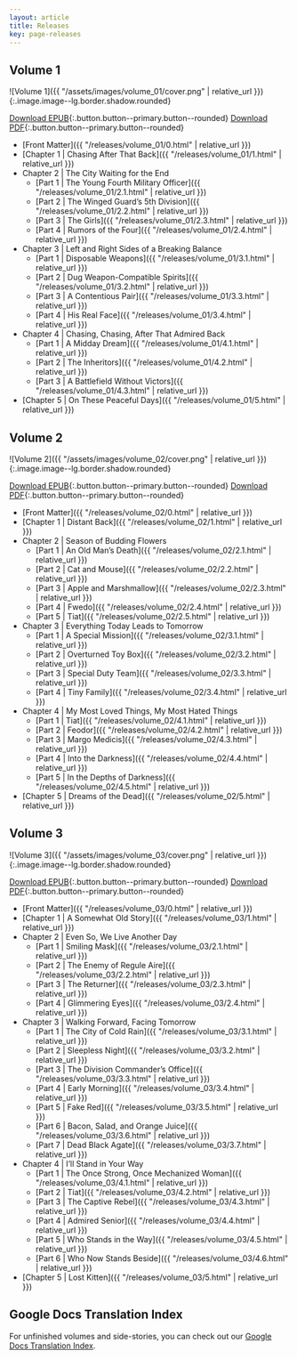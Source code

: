 ```yaml
---
layout: article
title: Releases
key: page-releases
---
```


## Volume 1
![Volume 1]({{ "/assets/images/volume_01/cover.png" | relative_url }}){:.image.image--lg.border.shadow.rounded}

[Download EPUB](https://github.com/WorldEnd/worldend-formatting/releases/download/v24.9.0/WorldEnd2-v01.epub){:.button.button--primary.button--rounded}
[Download PDF](https://github.com/WorldEnd/worldend-formatting/releases/download/v24.9.0/WorldEnd2-v01.pdf){:.button.button--primary.button--rounded}

-   [Front Matter]({{ "/releases/volume_01/0.html" | relative_url }})
-   [Chapter 1 \| Chasing After That Back]({{ "/releases/volume_01/1.html" | relative_url }})
-   Chapter 2 \| The City Waiting for the End
    -   [Part 1 \| The Young Fourth Military Officer]({{ "/releases/volume_01/2.1.html" | relative_url }})
    -   [Part 2 \| The Winged Guard’s 5th Division]({{ "/releases/volume_01/2.2.html" | relative_url }})
    -   [Part 3 \| The Girls]({{ "/releases/volume_01/2.3.html" | relative_url }})
    -   [Part 4 \| Rumors of the Four]({{ "/releases/volume_01/2.4.html" | relative_url }})
-   Chapter 3 \| Left and Right Sides of a Breaking Balance
    -   [Part 1 \| Disposable Weapons]({{ "/releases/volume_01/3.1.html" | relative_url }})
    -   [Part 2 \| Dug Weapon-Compatible Spirits]({{ "/releases/volume_01/3.2.html" | relative_url }})
    -   [Part 3 \| A Contentious Pair]({{ "/releases/volume_01/3.3.html" | relative_url }})
    -   [Part 4 \| His Real Face]({{ "/releases/volume_01/3.4.html" | relative_url }})
-   Chapter 4 \| Chasing, Chasing, After That Admired Back
    -   [Part 1 \| A Midday Dream]({{ "/releases/volume_01/4.1.html" | relative_url }})
    -   [Part 2 \| The Inheritors]({{ "/releases/volume_01/4.2.html" | relative_url }})
    -   [Part 3 \| A Battlefield Without Victors]({{ "/releases/volume_01/4.3.html" | relative_url }})
-   [Chapter 5 \| On These Peaceful Days]({{ "/releases/volume_01/5.html" | relative_url }})

## Volume 2
![Volume 2]({{ "/assets/images/volume_02/cover.png" | relative_url }}){:.image.image--lg.border.shadow.rounded}

[Download EPUB](https://github.com/WorldEnd/worldend-formatting/releases/download/v24.9.0/WorldEnd2-v02.epub){:.button.button--primary.button--rounded}
[Download PDF](https://github.com/WorldEnd/worldend-formatting/releases/download/v24.9.0/WorldEnd2-v02.pdf){:.button.button--primary.button--rounded}

-   [Front Matter]({{ "/releases/volume_02/0.html" | relative_url }})
-   [Chapter 1 \| Distant Back]({{ "/releases/volume_02/1.html" | relative_url }})
-   Chapter 2 \| Season of Budding Flowers
    -   [Part 1 \| An Old Man’s Death]({{ "/releases/volume_02/2.1.html" | relative_url }})
    -   [Part 2 \| Cat and Mouse]({{ "/releases/volume_02/2.2.html" | relative_url }})
    -   [Part 3 \| Apple and Marshmallow]({{ "/releases/volume_02/2.3.html" | relative_url }})
    -   [Part 4 \| Fwedo]({{ "/releases/volume_02/2.4.html" | relative_url }})
    -   [Part 5 \| Tiat]({{ "/releases/volume_02/2.5.html" | relative_url }})
-   Chapter 3 \| Everything Today Leads to Tomorrow
    -   [Part 1 \| A Special Mission]({{ "/releases/volume_02/3.1.html" | relative_url }})
    -   [Part 2 \| Overturned Toy Box]({{ "/releases/volume_02/3.2.html" | relative_url }})
    -   [Part 3 \| Special Duty Team]({{ "/releases/volume_02/3.3.html" | relative_url }})
    -   [Part 4 \| Tiny Family]({{ "/releases/volume_02/3.4.html" | relative_url }})
-   Chapter 4 \| My Most Loved Things, My Most Hated Things
    -   [Part 1 \| Tiat]({{ "/releases/volume_02/4.1.html" | relative_url }})
    -   [Part 2 \| Feodor]({{ "/releases/volume_02/4.2.html" | relative_url }})
    -   [Part 3 \| Margo Medicis]({{ "/releases/volume_02/4.3.html" | relative_url }})
    -   [Part 4 \| Into the Darkness]({{ "/releases/volume_02/4.4.html" | relative_url }})
    -   [Part 5 \| In the Depths of Darkness]({{ "/releases/volume_02/4.5.html" | relative_url }})
-   [Chapter 5 \| Dreams of the Dead]({{ "/releases/volume_02/5.html" | relative_url }})

## Volume 3
![Volume 3]({{ "/assets/images/volume_03/cover.png" | relative_url }}){:.image.image--lg.border.shadow.rounded}

[Download EPUB](https://github.com/WorldEnd/worldend-formatting/releases/download/v24.9.0/WorldEnd2-v03.epub){:.button.button--primary.button--rounded}
[Download PDF](https://github.com/WorldEnd/worldend-formatting/releases/download/v24.9.0/WorldEnd2-v03.pdf){:.button.button--primary.button--rounded}

-   [Front Matter]({{ "/releases/volume_03/0.html" | relative_url }})
-   [Chapter 1 \| A Somewhat Old Story]({{ "/releases/volume_03/1.html" | relative_url }})
-   Chapter 2 \| Even So, We Live Another Day
    -   [Part 1 \| Smiling Mask]({{ "/releases/volume_03/2.1.html" | relative_url }})
    -   [Part 2 \| The Enemy of Regule Aire]({{ "/releases/volume_03/2.2.html" | relative_url }})
    -   [Part 3 \| The Returner]({{ "/releases/volume_03/2.3.html" | relative_url }})
    -   [Part 4 \| Glimmering Eyes]({{ "/releases/volume_03/2.4.html" | relative_url }})
-   Chapter 3 \| Walking Forward, Facing Tomorrow
    -   [Part 1 \| The City of Cold Rain]({{ "/releases/volume_03/3.1.html" | relative_url }})
    -   [Part 2 \| Sleepless Night]({{ "/releases/volume_03/3.2.html" | relative_url }})
    -   [Part 3 \| The Division Commander’s Office]({{ "/releases/volume_03/3.3.html" | relative_url }})
    -   [Part 4 \| Early Morning]({{ "/releases/volume_03/3.4.html" | relative_url }})
    -   [Part 5 \| Fake Red]({{ "/releases/volume_03/3.5.html" | relative_url }})
    -   [Part 6 \| Bacon, Salad, and Orange Juice]({{ "/releases/volume_03/3.6.html" | relative_url }})
    -   [Part 7 \| Dead Black Agate]({{ "/releases/volume_03/3.7.html" | relative_url }})
-   Chapter 4 \| I’ll Stand in Your Way
    -   [Part 1 \| The Once Strong, Once Mechanized Woman]({{ "/releases/volume_03/4.1.html" | relative_url }})
    -   [Part 2 \| Tiat]({{ "/releases/volume_03/4.2.html" | relative_url }})
    -   [Part 3 \| The Captive Rebel]({{ "/releases/volume_03/4.3.html" | relative_url }})
    -   [Part 4 \| Admired Senior]({{ "/releases/volume_03/4.4.html" | relative_url }})
    -   [Part 5 \| Who Stands in the Way]({{ "/releases/volume_03/4.5.html" | relative_url }})
    -   [Part 6 \| Who Now Stands Beside]({{ "/releases/volume_03/4.6.html" | relative_url }})
-   [Chapter 5 \| Lost Kitten]({{ "/releases/volume_03/5.html" | relative_url }})

## Google Docs Translation Index
For unfinished volumes and side-stories, you can check out our [Google Docs Translation Index](https://docs.google.com/document/d/16EOH4sCjJKkgEeGSW4T0kZXWLoove4iBvGZz_hf7xeU/edit).
